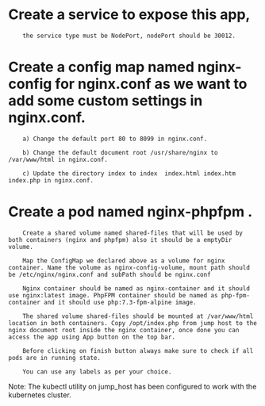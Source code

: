 # Create a service to expose this app,
        the service type must be NodePort, nodePort should be 30012.


# Create a config map named nginx-config for nginx.conf as we want to add some custom settings in nginx.conf.


        a) Change the default port 80 to 8099 in nginx.conf.

        b) Change the default document root /usr/share/nginx to /var/www/html in nginx.conf.

        c) Update the directory index to index  index.html index.htm index.php in nginx.conf.


# Create a pod named nginx-phpfpm .


        Create a shared volume named shared-files that will be used by both containers (nginx and phpfpm) also it should be a emptyDir volume.

        Map the ConfigMap we declared above as a volume for nginx container. Name the volume as nginx-config-volume, mount path should be /etc/nginx/nginx.conf and subPath should be nginx.conf

        Nginx container should be named as nginx-container and it should use nginx:latest image. PhpFPM container should be named as php-fpm-container and it should use php:7.3-fpm-alpine image.

        The shared volume shared-files should be mounted at /var/www/html location in both containers. Copy /opt/index.php from jump host to the nginx document root inside the nginx container, once done you can access the app using App button on the top bar.

        Before clicking on finish button always make sure to check if all pods are in running state.

        You can use any labels as per your choice.


Note: The kubectl utility on jump_host has been configured to work with the kubernetes cluster.